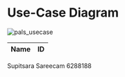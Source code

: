 # Use-Case Diagram

![pals_usecase](https://github.com/ICT-Mahidol/Gemini-2023/assets/52441052/9ae9f4ec-2839-4ced-932b-8e7a36198692)

|Name	|ID 
|-------|------
Supitsara Sareecam 6288188
